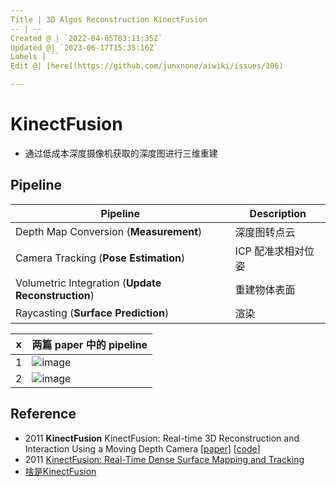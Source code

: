```yaml
---
Title | 3D Algos Reconstruction KinectFusion
-- | --
Created @ | `2022-04-05T03:11:35Z`
Updated @| `2023-06-17T15:35:16Z`
Labels | ``
Edit @| [here](https://github.com/junxnone/aiwiki/issues/306)

---
```

# KinectFusion 

- 通过低成本深度摄像机获取的深度图进行三维重建



## Pipeline

Pipeline | Description
-- | --
Depth Map Conversion (**Measurement**) | 深度图转点云
Camera Tracking (**Pose Estimation**) | ICP 配准求相对位姿
Volumetric Integration (**Update Reconstruction**) | 重建物体表面
Raycasting (**Surface Prediction**) | 渲染

x | 两篇 paper 中的 pipeline
-- | --
1 | ![image](https://user-images.githubusercontent.com/2216970/161672621-53054631-c1c5-4801-9a34-6b631cb30018.png)
2 | ![image](https://user-images.githubusercontent.com/2216970/161672727-157a9767-332f-4004-a47b-ce17f2e317ac.png)


## Reference
- 2011 **KinectFusion** KinectFusion: Real-time 3D Reconstruction and Interaction Using a Moving Depth Camera [[paper](http://citeseerx.ist.psu.edu/viewdoc/summary?doi=10.1.1.229.2346)] [[code](https://github.com/Nerei/kinfu_remake)]
- 2011 [KinectFusion: Real-Time Dense Surface Mapping and Tracking](https://www.microsoft.com/en-us/research/wp-content/uploads/2016/02/ismar2011.pdf)
- [啥是KinectFusion](https://zhuanlan.zhihu.com/p/39021659)


